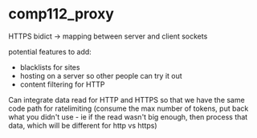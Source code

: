 # comp112_proxy


HTTPS bidict -> mapping between server and client sockets

potential features to add:
- blacklists for sites
- hosting on a server so other people can try it out
- content filtering for HTTP

Can integrate data read for HTTP and HTTPS so that we have the same code path for ratelimiting (consume the max number of tokens, put back what you didn't use - ie if the read wasn't big enough, then process that data, which will be different for http vs https)

